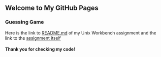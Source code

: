 ## Welcome to My GitHub Pages

### Guessing Game

Here is the link to [README.md](https://sjl8255.github.io/guessing-game/) of my Unix Workbench assignment
and the link to the [assignment itself](https://github.com/sjl8255/guessing-game)

#### Thank you for checking my code!
